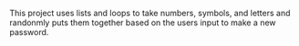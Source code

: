This project uses lists and loops to take numbers, symbols, and letters and randonmly puts them together based on the users input to make a new password.
